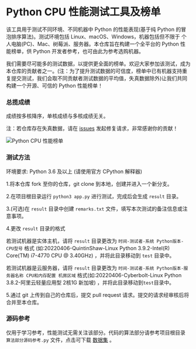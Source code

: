 # Python CPU 性能测试工具及榜单

该工具用于测试不同环境、不同机器中 Python 的性能表现(基于纯 Python 的冒泡排序算法)。测试环境包括 Linux、macOS、Windows，机器包括但不限于 个人电脑(PC)、Mac、树莓派、服务器。本仓库旨在构建一个全平台的 Python 性能榜单，供 Python 开发者参考，也可由此为参考选购机器。

我们需要尽可能多的测试数据，以提供更全面的榜单。欢迎大家参加该测试，成为本仓库的贡献者之一。(注：为了提升测试数据的可信度，榜单中已有机器支持重复提交测试，我们会取不同贡献者测试数据的平均值，失真数据除外)让我们共同构建一个开源、可信的 Python 性能榜单！

### 总揽成绩

成绩按多核降序，单核成绩与多核成绩无关。

注：若仓库存在失真数据，请在 [issues](https://github.com/Cyberbolt/py_cpu_test/issues) 发起修复请求，非常感谢你的贡献！

![Python CPU 性能榜单](https://www.cyberlight.xyz/static/picture-bed/py_cpu_test/data_0.0.7.png)

### 测试方法

环境要求: Python 3.6 及以上 (请使用官方 CPython 解释器)

1.将本仓库 fork 至你的仓库，git clone 到本地，创建并进入一个新分支。

2.在项目根目录运行 `python3 app.py` 进行测试，完成后会生成 `result` 目录。

3.(可选)在 `result` 目录中创建 `remarks.txt` 文件，填写本次测试的备注信息或注意事项。

4.更改 `result` 目录的格式

若测试机器是实体主机，请将 `result` 目录更改为 `时间-测试者-系统 Python版本-CPU型号` 格式 (如:20220406-QuintinShaw-Linux Python 3.9.2-Intel(R) Core(TM) i7-4770 CPU @ 3.40GHz) ，并将此目录移动到 `test` 目录中。

若测试机器是云服务器，请将 `result` 目录更改为 `时间-测试者-系统 Python版本-服务器名称 CPU和内存配置 机房区域` 格式(如:20220406-Cyberbolt-Linux Python 3.8.2-阿里云轻量应用型 2核1G 新加坡) ，并将此目录移动到`test`目录中。

5.通过 git 上传到自己的仓库后，提交 pull request 请求。提交的请求经审核后将合并至本仓库。

### 源码参考

仅用于学习参考，性能测试无需关注该部分。代码的算法部分请参考项目根目录 `算法部分源码参考.py` 文件，点击可下载 [数据集](https://www.cyberlight.xyz/static/picture-bed/py_cpu_test/data.txt) 。

